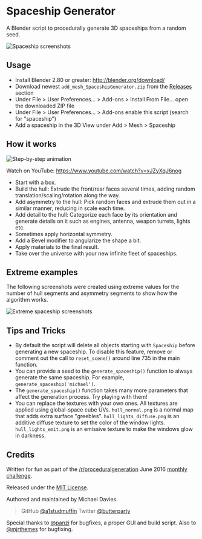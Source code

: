 # Spaceship Generator

A Blender script to procedurally generate 3D spaceships from a random seed.

![Spaceship screenshots](https://raw.githubusercontent.com/a1studmuffin/SpaceshipGenerator/master/screenshots/spaceships_grid.jpg)

Usage
-----
* Install Blender 2.80 or greater: http://blender.org/download/
* Download newest `add_mesh_SpaceshipGenerator.zip` from the [Releases](https://github.com/a1studmuffin/SpaceshipGenerator/releases) section
* Under File > User Preferences... > Add-ons > Install From File... open the downloaded ZIP file
* Under File > User Preferences... > Add-ons enable this script (search for "spaceship")
* Add a spaceship in the 3D View under Add > Mesh > Spaceship

How it works
------------

![Step-by-step animation](https://raw.githubusercontent.com/a1studmuffin/SpaceshipGenerator/master/screenshots/step-by-step-animation.gif)

Watch on YouTube: https://www.youtube.com/watch?v=xJZyXqJ6nog

* Start with a box.
* Build the hull: Extrude the front/rear faces several times, adding random translation/scaling/rotation along the way.
* Add asymmetry to the hull: Pick random faces and extrude them out in a similar manner, reducing in scale each time.
* Add detail to the hull: Categorize each face by its orientation and generate details on it such as engines, antenna, weapon turrets, lights etc.
* Sometimes apply horizontal symmetry.
* Add a Bevel modifier to angularize the shape a bit.
* Apply materials to the final result.
* Take over the universe with your new infinite fleet of spaceships.

Extreme examples
----------------
The following screenshots were created using extreme values for the number of hull segments and asymmetry segments to show how the algorithm works.

![Extreme spaceship screenshots](https://raw.githubusercontent.com/a1studmuffin/SpaceshipGenerator/master/screenshots/extreme_examples.jpg)

Tips and Tricks
---------------
* By default the script will delete all objects starting with `Spaceship` before generating a new spaceship. To disable this feature, remove or comment out the call to `reset_scene()` around line 735 in the main function.
* You can provide a seed to the `generate_spaceship()` function to always generate the same spaceship. For example, `generate_spaceship('michael')`.
* The `generate_spaceship()` function takes many more parameters that affect the generation process. Try playing with them!
* You can replace the textures with your own ones. All textures are applied using global-space cube UVs. `hull_normal.png` is a normal map that adds extra surface "greebles". `hull_lights_diffuse.png` is an additive diffuse texture to set the color of the window lights. `hull_lights_emit.png` is an emissive texture to make the windows glow in darkness.

Credits
-------
Written for fun as part of the [/r/proceduralgeneration](https://www.reddit.com/r/proceduralgeneration/) June 2016 [monthly challenge](https://www.reddit.com/r/proceduralgeneration/comments/4mn9gj/monthly_challenge_7_june_2016_procedural/).

Released under the [MIT License].

Authored and maintained by Michael Davies.

> GitHub [@a1studmuffin](https://github.com/a1studmuffin)
> Twitter [@butterparty](https://twitter.com/butterparty)

Special thanks to [@panzi](https://github.com/panzi) for bugfixes, a proper GUI and build script. Also to [@mjrthemes](https://github.com/mjrthemes) for bugfixing.

[MIT License]: http://mit-license.org/
